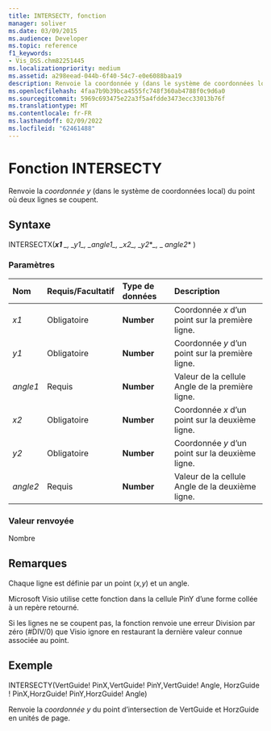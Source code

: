 ```yaml
---
title: INTERSECTY, fonction
manager: soliver
ms.date: 03/09/2015
ms.audience: Developer
ms.topic: reference
f1_keywords:
- Vis_DSS.chm82251445
ms.localizationpriority: medium
ms.assetid: a298eead-044b-6f40-54c7-e0e6088baa19
description: Renvoie la coordonnée y (dans le système de coordonnées local) du point où deux lignes se coupent.
ms.openlocfilehash: 4faa7b9b39bca4555fc748f360ab4788f0c9d6a0
ms.sourcegitcommit: 5969c693475e22a3f5a4fdde3473ecc33013b76f
ms.translationtype: MT
ms.contentlocale: fr-FR
ms.lasthandoff: 02/09/2022
ms.locfileid: "62461488"
---
```

# <a name="intersecty-function"></a>Fonction INTERSECTY

Renvoie la  *coordonnée y*  (dans le système de coordonnées local) du point où deux lignes se coupent. 
  
## <a name="syntax"></a>Syntaxe

INTERSECTX(***x1** _, _*_y1_*_, _*_angle1_*_, _*_x2_*_, _*_y2_*_, _ *_angle2_** ) 
  
### <a name="parameters"></a>Paramètres

|**Nom**|**Requis/Facultatif**|**Type de données**|**Description**|
|:-----|:-----|:-----|:-----|
| _x1_ <br/> |Obligatoire  <br/> |**Number** <br/> |Coordonnée  _x_ d’un point sur la première ligne.  <br/> |
| _y1_ <br/> |Obligatoire  <br/> |**Number** <br/> |Coordonnée  _y_ d’un point sur la première ligne.  <br/> |
| _angle1_ <br/> |Requis  <br/> |**Number** <br/> | Valeur de la cellule Angle de la première ligne.  <br/> |
| _x2_ <br/> |Obligatoire  <br/> |**Number** <br/> |Coordonnée  _x_ d’un point sur la deuxième ligne.  <br/> |
| _y2_ <br/> |Obligatoire  <br/> |**Number** <br/> |Coordonnée  _y_ d’un point sur la deuxième ligne.  <br/> |
| _angle2_ <br/> |Requis  <br/> |**Number** <br/> |Valeur de la cellule Angle de la deuxième ligne.  <br/> |
   
### <a name="return-value"></a>Valeur renvoyée

Nombre
  
## <a name="remarks"></a>Remarques

Chaque ligne est définie par un point (*x,y*) et un angle. 
  
Microsoft Visio utilise cette fonction dans la cellule PinY d’une forme collée à un repère retourné. 
  
Si les lignes ne se coupent pas, la fonction renvoie une erreur Division par zéro (#DIV/0) que Visio ignore en restaurant la dernière valeur connue associée au point. 
  
## <a name="example"></a>Exemple

INTERSECTY(VertGuide! PinX,VertGuide! PinY,VertGuide! Angle, HorzGuide ! PinX,HorzGuide! PinY,HorzGuide! Angle) 
  
Renvoie la  *coordonnée y*  du point d’intersection de VertGuide et HorzGuide en unités de page. 
  

